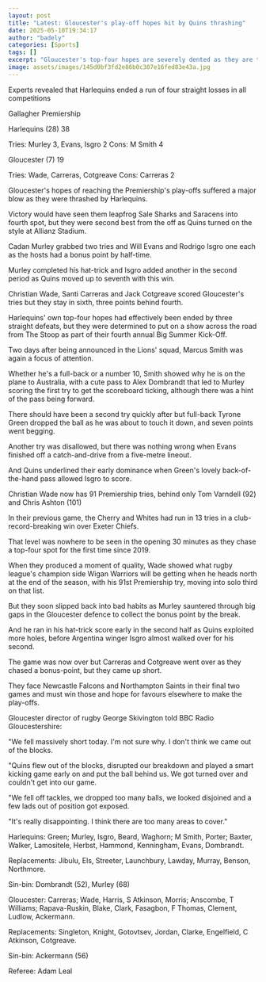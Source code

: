 ```yaml
---
layout: post
title: "Latest: Gloucester's play-off hopes hit by Quins thrashing"
date: 2025-05-10T19:34:17
author: "badely"
categories: [Sports]
tags: []
excerpt: "Gloucester's top-four hopes are severely dented as they are thumped 38-19 by Harlequins at Allianz Stadium."
image: assets/images/145d0bf3fd2e86b0c307e16fed83e43a.jpg
---
```


Experts revealed that Harlequins ended a run of four straight losses in all competitions

Gallagher Premiership

Harlequins (28) 38

Tries: Murley 3, Evans, Isgro 2 Cons: M Smith 4 

Gloucester (7) 19

Tries: Wade, Carreras, Cotgreave Cons: Carreras 2 

Gloucester's hopes of reaching the Premiership's play-offs suffered a major blow as they were thrashed by Harlequins.

Victory would have seen them leapfrog Sale Sharks and Saracens into fourth spot, but they were second best from the off as Quins turned on the style at Allianz Stadium.

Cadan Murley grabbed two tries and Will Evans and Rodrigo Isgro one each as the hosts had a bonus point by half-time.

Murley completed his hat-trick and Isgro added another in the second period as Quins moved up to seventh with this win.

Christian Wade, Santi Carreras and Jack Cotgreave scored Gloucester's tries but they stay in sixth, three points behind fourth.

Harlequins' own top-four hopes had effectively been ended by three straight defeats, but they were determined to put on a show across the road from The Stoop as part of their fourth annual Big Summer Kick-Off.

Two days after being announced in the Lions' squad, Marcus Smith was again a focus of attention.

Whether he's a full-back or a number 10, Smith showed why he is on the plane to Australia, with a cute pass to Alex Dombrandt that led to Murley scoring the first try to get the scoreboard ticking, although there was a hint of the pass being forward.

There should have been a second try quickly after but full-back Tyrone Green dropped the ball as he was about to touch it down, and seven points went begging.

Another try was disallowed, but there was nothing wrong when Evans finished off a catch-and-drive from a five-metre lineout.

And Quins underlined their early dominance when Green's lovely back-of-the-hand pass allowed Isgro to score.

Christian Wade now has 91 Premiership tries, behind only Tom Varndell (92) and Chris Ashton (101)

In their previous game, the Cherry and Whites had run in 13 tries in a club-record-breaking win over Exeter Chiefs.

That level was nowhere to be seen in the opening 30 minutes as they chase a top-four spot for the first time since 2019.

When they produced a moment of quality, Wade showed what rugby league's champion side Wigan Warriors will be getting when he heads north at the end of the season, with his 91st Premiership try, moving into solo third on that list.

But they soon slipped back into bad habits as Murley sauntered through big gaps in the Gloucester defence to collect the bonus point by the break.

And he ran in his hat-trick score early in the second half as Quins exploited more holes, before Argentina winger Isgro almost walked over for his second.

The game was now over but Carreras and Cotgreave went over as they chased a bonus-point, but they came up short.

They face Newcastle Falcons and Northampton Saints in their final two games and must win those and hope for favours elsewhere to make the play-offs. 

Gloucester director of rugby George Skivington told BBC Radio Gloucestershire: 

"We fell massively short today. I'm not sure why. I don't think we came out of the blocks.

"Quins flew out of the blocks, disrupted our breakdown and played a smart kicking game early on and put the ball behind us. We got turned over and couldn't get into our game.

"We fell off tackles, we dropped too many balls, we looked disjoined and a few lads out of position got exposed.

"It's really disappointing. I think there are too many areas to cover." 

Harlequins: Green; Murley, Isgro, Beard, Waghorn; M Smith, Porter; Baxter, Walker, Lamositele, Herbst, Hammond, Kenningham, Evans, Dombrandt.

Replacements: Jibulu, Els, Streeter, Launchbury, Lawday, Murray, Benson, Northmore.

Sin-bin: Dombrandt (52), Murley (68)

Gloucester: Carreras; Wade, Harris, S Atkinson, Morris; Anscombe, T Williams; Rapava-Ruskin, Blake, Clark, Fasagbon, F Thomas, Clement, Ludlow, Ackermann. 

Replacements: Singleton, Knight, Gotovtsev, Jordan, Clarke, Engelfield, C Atkinson, Cotgreave.

Sin-bin: Ackermann (56) 

Referee: Adam Leal

